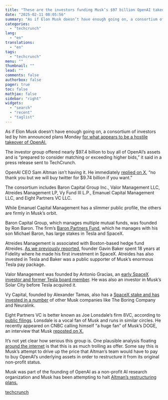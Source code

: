 ```yaml
---
title: "These are the investors funding Musk’s $97 billion OpenAI takeover attempt"
date: "2025-02-11 08:05:56"
summary: "As if Elon Musk doesn’t have enough going on, a consortium of investors led by him announced plans Monday for what appears to be a hostile takeover of OpenAI. The investor group offered nearly $97.4 billion to buy all of OpenAI’s assets and is “prepared to consider matching or exceeding..."
categories:
  - "techcrunch"
lang:
  - "en"
translations:
  - "en"
tags:
  - "techcrunch"
menu: ""
thumbnail: ""
lead: ""
comments: false
authorbox: false
pager: true
toc: false
mathjax: false
sidebar: "right"
widgets:
  - "search"
  - "recent"
  - "taglist"
---
```


As if Elon Musk doesn’t have enough going on, a consortium of investors led by him announced plans Monday [for what appears to be a hostile takeover of OpenAI.](https://techcrunch.com/2025/02/10/elon-musk-led-team-submits-97-4b-bid-for-openai/)

The investor group offered nearly $97.4 billion to buy all of OpenAI’s assets and is “prepared to consider matching or exceeding higher bids,” it said in a press release sent to TechCrunch.

OpenAI CEO Sam Altman isn’t having it. He immediately [replied on X](https://x.com/sama/status/1889059531625464090), “no thank you but we will buy twitter for $9.74 billion if you want.”

The consortium includes Baron Capital Group Inc., Valor Management LLC, Atreides Management LP, Vy Fund III L.P., Emanuel Capital Management LLC, and Eight Partners VC LLC.

While Emanuel Capital Management has a slimmer public profile, the others are firmly in Musk’s orbit.

Baron Capital Group, which manages multiple mutual funds, was founded by Ron Baron. The firm’s [Baron Partners Fund,](https://www.baroncapitalgroup.com/product-detail/baron-focused-growth-fund-bfgix#section-portfolio-characteristics) which he manages with his son Michael Baron, has large stakes in Tesla and SpaceX.   
  
Atreides Management is associated with Boston-based hedge fund Atreides. [As we previously reported](https://techcrunch.com/2025/01/01/internal-spacex-documents-show-the-sweet-stock-deals-offered-to-investors-like-a16z-gigafund/#:~:text=Like%20many%20highly%20valued%20startups,tender%20offer%20from%20May%202022.), founder Gavin Baker spent 18 years at Fidelity where he made his first investment in SpaceX. Atreides has also invested in Tesla and Baker was a public supporter of Musk’s enormous Tesla pay package.   
  
Valor Management was founded by Antonio Gracias, an [early SpaceX investor and former Tesla board member](https://growthcapadvisory.com/firms/valor-equity-partners/#:~:text=Founded%20by%20Antonio%20Gracias%20in,supporting%20companies%20transforming%20their%20industries.). He was also an investor in Musk’s Solar City before Tesla acquired it.   
  
Vy Capital, founded by Alexander Tamas, also has a [SpaceX stake and has invested in a number](https://techcrunch.com/2025/01/01/internal-spacex-documents-show-the-sweet-stock-deals-offered-to-investors-like-a16z-gigafund/#:~:text=Like%20many%20highly%20valued%20startups,tender%20offer%20from%20May%202022.) of other Musk companies like The Boring Company and Neuralink.

Eight Partners VC is better known as Joe Lonsdale’s firm 8VC, according to [public filings](https://aum13f.com/firm/eight-partners-vc-llc). Lonsdale is a vocal fan of Musk and runs in similar circles. He recently appeared on CNBC calling himself “a huge fan” of Musk’s DOGE, an interview that Musk [reposted on X.](https://x.com/elonmusk/status/1888180850472140916)

It’s not yet clear how serious this group is. One plausible analysis floating [around the internet](https://x.com/danprimack/status/1889070768748986779) is that this is as much trolling as offer. Some say this is Musk’s attempt to drive up the price that Altman’s team would have to pay to buy OpenAI’s underlying assets in order to restructure it from its original non-profit status.

Musk was part of the founding of OpenAI as a non-profit AI research organization and Musk has been attempting to halt [Altman’s restructuring plans.](https://techcrunch.com/2024/12/30/nonprofit-group-joins-elon-musks-effort-to-block-openais-for-profit-transition/)

[techcrunch](https://techcrunch.com/2025/02/10/these-are-the-investors-funding-musks-97-billion-openai-takeover-attempt/)
